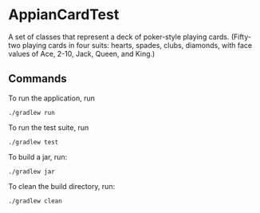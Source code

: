 # AppianCardTest
A set of classes that represent a deck of poker-style playing cards. (Fifty-two playing cards in four suits: hearts, spades, clubs, diamonds, with face values of Ace, 2-10, Jack, Queen, and King.)

## Commands
To run the application, run
```
./gradlew run
```

To run the test suite, run
```
./gradlew test
```

To build a jar, run:
```
./gradlew jar
```    
    
To clean the build directory, run:
```
./gradlew clean
```
